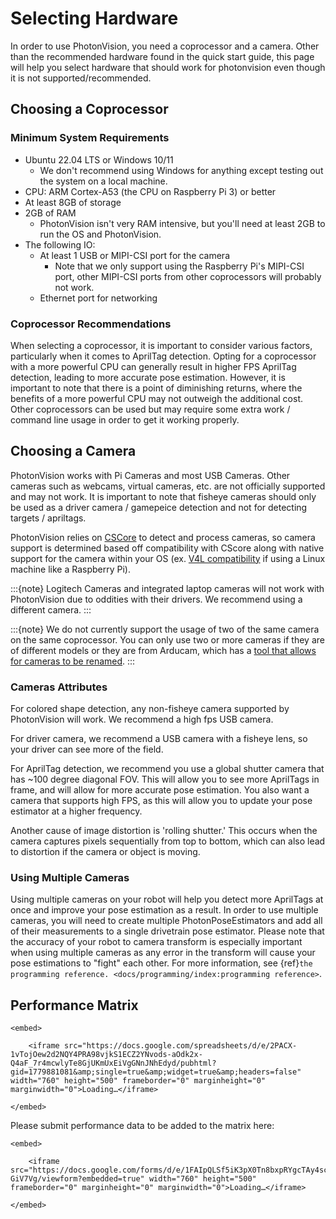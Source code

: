 # Selecting Hardware

In order to use PhotonVision, you need a coprocessor and a camera. Other than the recommended hardware found in the quick start guide, this page will help you select hardware that should work for photonvision even though it is not supported/recommended.

## Choosing a Coprocessor

### Minimum System Requirements

- Ubuntu 22.04 LTS or Windows 10/11
  - We don't recommend using Windows for anything except testing out the system on a local machine.
- CPU: ARM Cortex-A53 (the CPU on Raspberry Pi 3) or better
- At least 8GB of storage
- 2GB of RAM
  - PhotonVision isn't very RAM intensive, but you'll need at least 2GB to run the OS and PhotonVision.
- The following IO:
  - At least 1 USB or MIPI-CSI port for the camera
    - Note that we only support using the Raspberry Pi's MIPI-CSI port, other MIPI-CSI ports from other coprocessors will probably not work.
  - Ethernet port for networking

### Coprocessor Recommendations

When selecting a coprocessor, it is important to consider various factors, particularly when it comes to AprilTag detection. Opting for a coprocessor with a more powerful CPU can generally result in higher FPS AprilTag detection, leading to more accurate pose estimation. However, it is important to note that there is a point of diminishing returns, where the benefits of a more powerful CPU may not outweigh the additional cost. Other coprocessors can be used but may require some extra work / command line usage in order to get it working properly.

## Choosing a Camera

PhotonVision works with Pi Cameras and most USB Cameras. Other cameras such as webcams, virtual cameras, etc. are not officially supported and may not work. It is important to note that fisheye cameras should only be used as a driver camera / gamepeice detection and not for detecting targets / apriltags.

PhotonVision relies on [CSCore](https://github.com/wpilibsuite/allwpilib/tree/main/cscore) to detect and process cameras, so camera support is determined based off compatibility with CScore along with native support for the camera within your OS (ex. [V4L compatibility](https://en.wikipedia.org/wiki/Video4Linux) if using a Linux machine like a Raspberry Pi).

:::{note}
Logitech Cameras and integrated laptop cameras will not work with PhotonVision due to oddities with their drivers. We recommend using a different camera.
:::

:::{note}
We do not currently support the usage of two of the same camera on the same coprocessor. You can only use two or more cameras if they are of different models or they are from Arducam, which has a [tool that allows for cameras to be renamed](https://docs.arducam.com/UVC-Camera/Serial-Number-Tool-Guide/).
:::

### Cameras Attributes

For colored shape detection, any non-fisheye camera supported by PhotonVision will work. We recommend a high fps USB camera.

For driver camera, we recommend a USB camera with a fisheye lens, so your driver can see more of the field.

For AprilTag detection, we recommend you use a global shutter camera that has ~100 degree diagonal FOV. This will allow you to see more AprilTags in frame, and will allow for more accurate pose estimation. You also want a camera that supports high FPS, as this will allow you to update your pose estimator at a higher frequency.

Another cause of image distortion is 'rolling shutter.' This occurs when the camera captures pixels sequentially from top to bottom, which can also lead to distortion if the camera or object is moving.

### Using Multiple Cameras

Using multiple cameras on your robot will help you detect more AprilTags at once and improve your pose estimation as a result. In order to use multiple cameras, you will need to create multiple PhotonPoseEstimators and add all of their measurements to a single drivetrain pose estimator. Please note that the accuracy of your robot to camera transform is especially important when using multiple cameras as any error in the transform will cause your pose estimations to "fight" each other. For more information, see {ref}`the programming reference. <docs/programming/index:programming reference>`.

## Performance Matrix

```{raw} html
<embed>

    <iframe src="https://docs.google.com/spreadsheets/d/e/2PACX-1vTojOew2d2NQY4PRA98vjkS1ECZ2YNvods-aOdk2x-Q4aF_7r4mcwlyTe8GjUKmUxEiVgGNnJNhEdyd/pubhtml?gid=1779881081&amp;single=true&amp;widget=true&amp;headers=false" width="760" height="500" frameborder="0" marginheight="0" marginwidth="0">Loading…</iframe>

</embed>
```

Please submit performance data to be added to the matrix here:

```{raw} html
<embed>

    <iframe src="https://docs.google.com/forms/d/e/1FAIpQLSf5iK3pX0Tn8bxpRYgcTAy4scUu14rUvJqkTyfzoKc-GiV7Vg/viewform?embedded=true" width="760" height="500" frameborder="0" marginheight="0" marginwidth="0">Loading…</iframe>

</embed>
```
